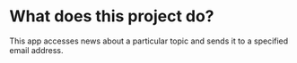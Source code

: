 # What does this project do?
This app accesses news about a particular topic and  sends it to a specified email address.